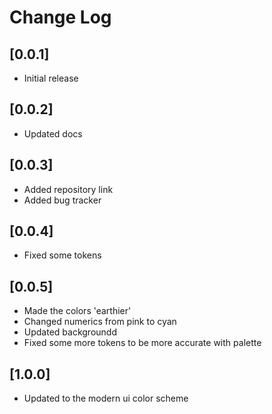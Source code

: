 # Change Log

## [0.0.1]

- Initial release

## [0.0.2]

- Updated docs

## [0.0.3]

- Added repository link
- Added bug tracker

## [0.0.4]

- Fixed some tokens

## [0.0.5]

- Made the colors 'earthier'
- Changed numerics from pink to cyan
- Updated backgroundd
- Fixed some more tokens to be more accurate with palette

## [1.0.0]

- Updated to the modern ui color scheme
